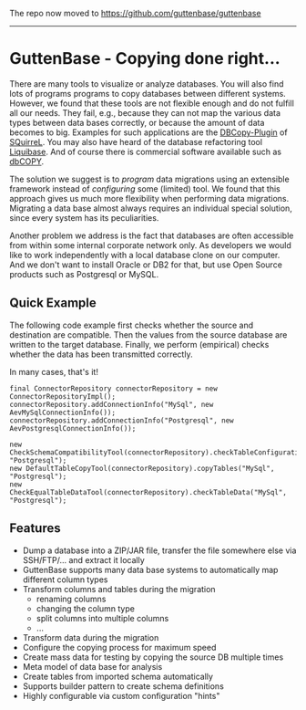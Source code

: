 The repo now moved to 
https://github.com/guttenbase/guttenbase

-----------------------------------------------------

GuttenBase - Copying done right...
==================================

There are many tools to visualize or analyze databases. You will also find lots of programs programs to copy databases between different systems.
However, we found that these tools are not flexible enough and do not fulfill all our needs. They fail, e.g., because they can not map the various
data types between data bases correctly, or because the amount of data becomes to big. Examples for such applications are the
[DBCopy-Plugin](http://dbcopyplugin.sourceforge.net/) of [SQuirreL](http://squirrel-sql.sourceforge.net/). You may also have heard of the database refactoring tool [Liquibase](http://www.liquibase.org/). And of course there is commercial software available
such as [dbCOPY](http://www.dbcopy.com/). 

The solution we suggest is to _program_ data migrations using an extensible framework instead of _configuring_ some (limited) tool.
We found that this approach gives us much more flexibility when performing data migrations. Migrating a data base almost always
requires an individual special solution, since every system has its peculiarities.

Another problem we address is the fact that databases are often accessible from within some internal corporate network only. As developers we would like to work independently
with a local database clone on our computer. And we don't want to install Oracle or DB2 for that, but use Open Source products such as Postgresql or MySQL.


Quick Example
-------------

The following code example first checks whether the source and destination are compatible.
Then the values from the source database are written to the target database. 
Finally, we perform (empirical) checks whether the data has been transmitted correctly.

In many cases, that's it!

	final ConnectorRepository connectorRepository = new ConnectorRepositoryImpl();
	connectorRepository.addConnectionInfo("MySql", new AevMySqlConnectionInfo());
	connectorRepository.addConnectionInfo("Postgresql", new AevPostgresqlConnectionInfo());
 
	new CheckSchemaCompatibilityTool(connectorRepository).checkTableConfiguration("MySql", "Postgresql");
	new DefaultTableCopyTool(connectorRepository).copyTables("MySql", "Postgresql");
	new CheckEqualTableDataTool(connectorRepository).checkTableData("MySql", "Postgresql");

Features
--------

- Dump a database into a ZIP/JAR file, transfer the file somewhere else via SSH/FTP/... and extract it locally
- GuttenBase supports many data base systems to automatically map different column types
- Transform columns and tables during the migration
	- renaming columns
	- changing the column type
	- split columns into multiple columns
	- ...
- Transform data during the migration
- Configure the copying process for maximum speed
- Create mass data for testing by copying the source DB multiple times
- Meta model of data base for analysis
- Create tables from imported schema automatically
- Supports builder pattern to create schema definitions
- Highly configurable via custom configuration "hints"
